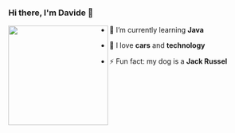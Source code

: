 
### Hi there, I'm Davide 👋

<img align="left" width="200" height="200" src="https://c.tenor.com/yA5R1AMuuBAAAAAC/car-drift.gif">



- 🔭 I’m currently learning **Java**   
 
- 🌱 I love **cars** and **technology**

- ⚡ Fun fact: my dog is a **Jack Russel**



<!--
**DavideSaddi/DavideSaddi** is a ✨ _special_ ✨ repository because its `README.md` (this file) appears on your GitHub profile.

Here are some ideas to get you started:

- 🔭 I’m currently working on ...
- 🌱 I’m currently learning ...
- 🤔 I’m looking for help with ...
- 💬 Ask me about ...
- 📫 How to reach me: ...
- 😄 Pronouns: ...
- ⚡ Fun fact: ...
-->
